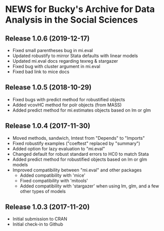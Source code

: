 # NEWS for Bucky's Archive for Data Analysis in the Social Sciences

## Release 1.0.6 (2019-12-17)
   * Fixed small parentheses bug in mi.eval
   * Updated robustify to mirror Stata defaults with linear models
   * Updated mi.eval docs regarding texreg & stargazer
   * Fixed bug with cluster argument in mi.eval
   * Fixed bad link to mice docs

## Release 1.0.5 (2018-10-29)
   * Fixed bugs with predict method for robustified objects
   * Added vcovHC method for polr objects (from MASS)
   * Added predict method for mi.estimates objects based on lm or glm

## Release 1.0.4 (2017-11-30)
   * Moved methods, sandwich, lmtest from "Depends" to "Imports"
   * Fixed robustify examples ("coeftest" replaced by "summary")
   * Added option for lazy evaluation to "mi.eval"
   * Changed default for robust standard errors to HC0 to match Stata
   * Added predict method for robustified objects based on lm or glm
     models
   * Improved compatibility between "mi.eval" and other packages
     * Added compatibility with 'mice'
     * Fixed compatibility with 'mitools'
     * Added compatibility with 'stargazer' when using lm, glm, and a
       few other types of models

## Release 1.0.3 (2017-11-20)

   * Initial submission to CRAN
   * Initial check-in to Github
